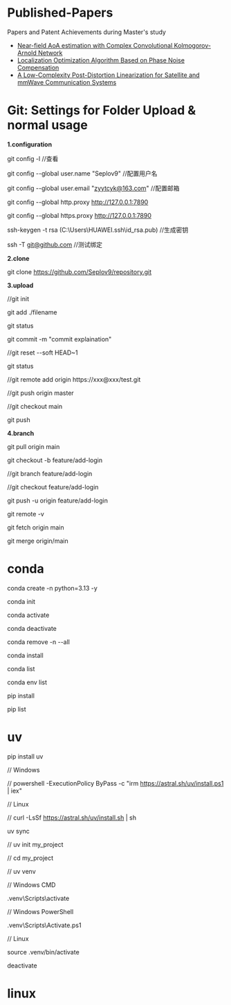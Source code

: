 # Published-Papers
Papers and Patent Achievements during Master's study

- [Near-field AoA estimation with Complex Convolutional Kolmogorov-Arnold Network](https://ieeexplore.ieee.org/document/10889435)
- [Localization Optimization Algorithm Based on Phase Noise Compensation](https://www.mdpi.com/2079-9292/13/24/4947)
- [A Low-Complexity Post-Distortion Linearization for Satellite and mmWave Communication Systems](https://ieeexplore.ieee.org/document/10993887)

# Git: Settings for Folder Upload & normal usage
**1.configuration**

  git config -l  //查看

  git config --global user.name "Seplov9"  //配置用户名

  git config --global user.email "zyytcyk@163.com"  //配置邮箱

  git config --global http.proxy http://127.0.0.1:7890
  
  git config --global https.proxy http://127.0.0.1:7890

  ssh-keygen -t rsa (C:\Users\HUAWEI\.ssh\id_rsa.pub)  //生成密钥

  ssh -T git@github.com  //测试绑定


**2.clone**

  git clone https://github.com/Seplov9/repository.git

**3.upload**

  //git init

  git add ./filename

  git status

  git commit -m "commit explaination"

  //git reset --soft HEAD~1

  git status

  //git remote add origin https://xxx@xxx/test.git

  //git push origin master

  //git checkout main

  git push

  **4.branch**

  git pull origin main

  git checkout -b feature/add-login

  //git branch feature/add-login

  //git checkout feature/add-login

  git push -u origin feature/add-login

  git remote -v

  git fetch origin main

  git merge origin/main

# conda

  conda create -n <env> python=3.13 -y

  conda init

  conda activate <env>

  conda deactivate <env>

  conda remove -n <env> --all

  conda install

  conda list

  conda env list

  pip install

  pip list

# uv

  pip install uv

  // Windows
  
  // powershell -ExecutionPolicy ByPass -c "irm https://astral.sh/uv/install.ps1 | iex"

  // Linux
  
  // curl -LsSf https://astral.sh/uv/install.sh | sh

  uv sync

  // uv init my_project
  
  // cd my_project
  
  // uv venv

  // Windows CMD
  
  .venv\Scripts\activate

  // Windows PowerShell
  
  .venv\Scripts\Activate.ps1

  // Linux
  
  source .venv/bin/activate

  deactivate

# linux
